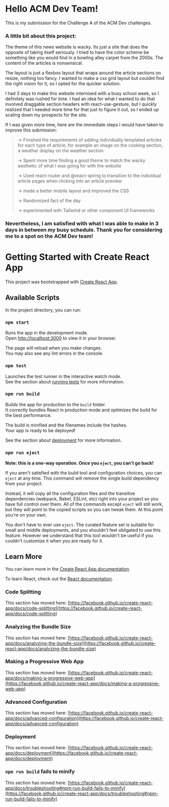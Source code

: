 # Hello ACM Dev Team!

This is my submission for the Challenge A of the ACM Dev challenges.

### A little bit about this project:

The theme of this news website is wacky. Its just a site that does the opposite of taking itself seriously. I tried to have the color scheme be something like you would find in a bowling alley carpet from the 2000s. The content of the articles is nonsensical.

The layout is just a flexbox layout that wraps around the article sections on resize, nothing too fancy. I wanted to make a css grid layout but couldnt find the right vision for it, so I opted for the quicker solution.

I had 3 days to make this website internixed with a busy school week, so I definitely was rushed for time. I had an idea for what I wanted to do that involved draggable section headers with react-use-gesture, but I quickly realized that I needed more time for that just to figure it out, so I ended up scaling down my prospects for the site.

If I was given more time, here are the immediate steps I would have taken to improve this submission:

> -> Finished the requirements of adding individually templated articles for each type of article, for example an image on the cooking section, a weather display on the weather section
>
> -> Spent more time finding a good theme to match the wacky aesthetic of what I was going for with the website
>
> -> Used react-router and @react-spring to transition to the individual article pages when clicking into an article preview
> 
> -> made a better mobile layout and improved the CSS
>
> -> Randomized fact of the day
>
> -> experimented with Tailwind or other component UI frameworks

### Nevertheless, I am satisfied with what I was able to make in 3 days in between my busy schedule. Thank you for considering me to a spot on the ACM Dev team!

# Getting Started with Create React App

This project was bootstrapped with [Create React App](https://github.com/facebook/create-react-app).

## Available Scripts

In the project directory, you can run:

### `npm start`

Runs the app in the development mode.\
Open [http://localhost:3000](http://localhost:3000) to view it in your browser.

The page will reload when you make changes.\
You may also see any lint errors in the console.

### `npm test`

Launches the test runner in the interactive watch mode.\
See the section about [running tests](https://facebook.github.io/create-react-app/docs/running-tests) for more information.

### `npm run build`

Builds the app for production to the `build` folder.\
It correctly bundles React in production mode and optimizes the build for the best performance.

The build is minified and the filenames include the hashes.\
Your app is ready to be deployed!

See the section about [deployment](https://facebook.github.io/create-react-app/docs/deployment) for more information.

### `npm run eject`

**Note: this is a one-way operation. Once you `eject`, you can't go back!**

If you aren't satisfied with the build tool and configuration choices, you can `eject` at any time. This command will remove the single build dependency from your project.

Instead, it will copy all the configuration files and the transitive dependencies (webpack, Babel, ESLint, etc) right into your project so you have full control over them. All of the commands except `eject` will still work, but they will point to the copied scripts so you can tweak them. At this point you're on your own.

You don't have to ever use `eject`. The curated feature set is suitable for small and middle deployments, and you shouldn't feel obligated to use this feature. However we understand that this tool wouldn't be useful if you couldn't customize it when you are ready for it.

## Learn More

You can learn more in the [Create React App documentation](https://facebook.github.io/create-react-app/docs/getting-started).

To learn React, check out the [React documentation](https://reactjs.org/).

### Code Splitting

This section has moved here: [https://facebook.github.io/create-react-app/docs/code-splitting](https://facebook.github.io/create-react-app/docs/code-splitting)

### Analyzing the Bundle Size

This section has moved here: [https://facebook.github.io/create-react-app/docs/analyzing-the-bundle-size](https://facebook.github.io/create-react-app/docs/analyzing-the-bundle-size)

### Making a Progressive Web App

This section has moved here: [https://facebook.github.io/create-react-app/docs/making-a-progressive-web-app](https://facebook.github.io/create-react-app/docs/making-a-progressive-web-app)

### Advanced Configuration

This section has moved here: [https://facebook.github.io/create-react-app/docs/advanced-configuration](https://facebook.github.io/create-react-app/docs/advanced-configuration)

### Deployment

This section has moved here: [https://facebook.github.io/create-react-app/docs/deployment](https://facebook.github.io/create-react-app/docs/deployment)

### `npm run build` fails to minify

This section has moved here: [https://facebook.github.io/create-react-app/docs/troubleshooting#npm-run-build-fails-to-minify](https://facebook.github.io/create-react-app/docs/troubleshooting#npm-run-build-fails-to-minify)

